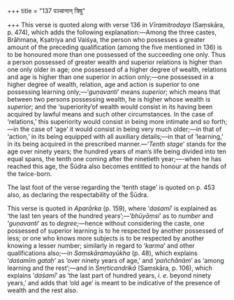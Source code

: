 +++
title = "137 पञ्चानान् त्रिषु"

+++
This verse is quoted along with verse 136 in *Vīramitrodaya* (Saṃskāra,
p. 474), which adds the following explanation:—Among the three castes,
Brāhmaṇa, Kṣatriya and Vaiśya, the person who possesses a greater amount
of the preceding qualification (among the five mentioned in 136) is to
be honoured more than one possessed of the succeeding one only. Thus a
person possessed of greater wealth and superior relations is higher than
one only older in age; one possessed of a higher degree of wealth,
relations and age is higher than one superior in action only;—one
possessed in a higher degree of wealth, relation, age and action is
superior to one possessing learning only;—‘*guṇavanti*’ means
*superior*; which means that between two persons possessing wealth, he
is higher whose wealth is *superior*; and the ‘superiority’of wealth
would consist in its having been acquired by lawful means and such other
circumstaṇces. In the case of ‘relations,’ this superiority would
consist in being more intimate and so forth;—in the case of ‘age’ it
would consist in being very much older;—in that of ‘action,’ in its
being equipped with all auxiliary details;—in that of ‘learning,’ in its
being acquired in the prescribed manner.—‘*Tenth stage*’ stands for the
age over ninety years; the hundred years of man’s life being divided
into ten equal spans, the tenth one coming after the ninetieth
year;—-when he has reached this age, the Śūdra also becomes entitled to
honour at the hands of the twice-born.

The last foot of the verse regarding the ‘tenth stage’ is quoted on p.
453 also, as declaring the respectability of the Śūdra.

This verse is quoted in *Aparārka* (p. 159), where ‘*daśamī*’ is
explained as ‘the last ten years of the hundred years’;—‘*bhūyāṃsi*’ as
to *number* and ‘*guṇavanti*’ as to *degree*;—hence without considering
the caste, one possessed of superior learning is to he respected by
another possessed of less; or one who knows more subjects is to be
respected by another knowing a lesser number; similarly in regard to
‘*karma*’ and other qualifications also;—in *Saṃskāramayūkha* (p. 48),
which explains ‘*daśamīm gataḥ*’ as ‘over ninety years of age,’ and
‘*pañchānām*’ as ‘among learning and the rest’;—and in *Smṛticandrikā*
(Saṃskāra, p. 106), which explains ‘*daśamī*’ as ‘the last part of
hundred years, *i*. *e*. beyond ninety years,’ and adds that ‘old age’
is meant to be indicative of the presence of wealth and the rest also.




